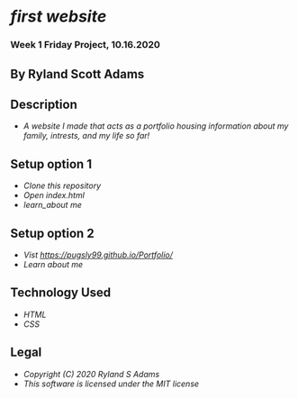 # _first website_
### Week 1 Friday Project, 10.16.2020
## By Ryland Scott Adams
## Description 
* _A website I made that acts as a portfolio housing information about my family, intrests, and my life so far!_

## Setup option 1
* _Clone this repository_ 
* _Open index.html_
* _learn_about me_

## Setup option 2
* _Vist https://pugsly99.github.io/Portfolio/_ 
* _Learn about me_


## Technology Used 
* _HTML_
* _CSS_

## Legal 
* _Copyright (C) 2020 Ryland S Adams_
* _This software is licensed under the MIT license_
